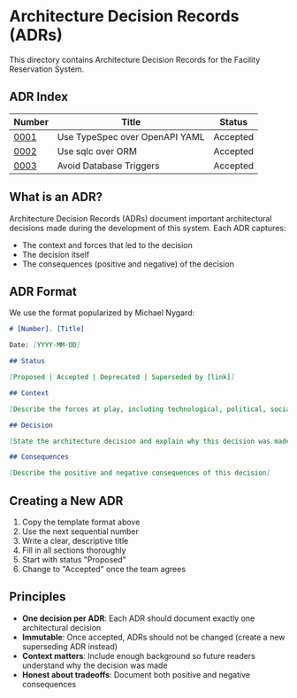 # Architecture Decision Records (ADRs)

This directory contains Architecture Decision Records for the Facility Reservation System.

## ADR Index

| Number | Title | Status |
|--------|-------|--------|
| [0001](0001-use-typespec-over-openapi-yaml.md) | Use TypeSpec over OpenAPI YAML | Accepted |
| [0002](0002-use-sqlc-over-orm.md) | Use sqlc over ORM | Accepted |
| [0003](0003-avoid-database-triggers.md) | Avoid Database Triggers | Accepted |

## What is an ADR?

Architecture Decision Records (ADRs) document important architectural decisions made during the development of this system. Each ADR captures:

- The context and forces that led to the decision
- The decision itself
- The consequences (positive and negative) of the decision

## ADR Format

We use the format popularized by Michael Nygard:

```markdown
# [Number]. [Title]

Date: [YYYY-MM-DD]

## Status

[Proposed | Accepted | Deprecated | Superseded by [link]]

## Context

[Describe the forces at play, including technological, political, social, and project factors]

## Decision

[State the architecture decision and explain why this decision was made]

## Consequences

[Describe the positive and negative consequences of this decision]
```

## Creating a New ADR

1. Copy the template format above
2. Use the next sequential number
3. Write a clear, descriptive title
4. Fill in all sections thoroughly
5. Start with status "Proposed"
6. Change to "Accepted" once the team agrees

## Principles

- **One decision per ADR**: Each ADR should document exactly one architectural decision
- **Immutable**: Once accepted, ADRs should not be changed (create a new superseding ADR instead)
- **Context matters**: Include enough background so future readers understand why the decision was made
- **Honest about tradeoffs**: Document both positive and negative consequences
